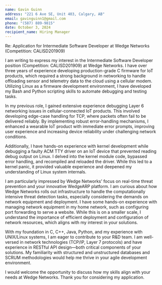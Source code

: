 ```yaml
---
name: Gavin Guinn  
address: "221 6 Ave SE, Unit 403, Calgary, AB"  
email: gavinguinn1@gmail.com  
phone: "(587) 889-9815"  
date: October 3, 2024  
recipient_name: Hiring Manager  
---
```


Re: Application for Intermediate Software Developer at Wedge Networks (Competition: CALISD201909)

I am writing to express my interest in the Intermediate Software Developer position (Competition: CALISD201909) at Wedge Networks. I have over three years of experience developing production-grade C firmware for IoT products, which required a strong background in networking to handle offloading sensor and telemetry data to the cloud using a cellular modem. Utilizing Linux as a firmware development environment, I have developed my Bash and Python scripting skills to automate debugging and testing tasks.

In my previous role, I gained extensive experience debugging Layer 6 networking issues in cellular-connected IoT products. This involved developing edge-case handling for TCP, where packets often fail to be delivered reliably. By implementing robust error-handling mechanisms, I enhanced a wearable IoT product with immediate error prompts, improving user experience and increasing device reliability under challenging network conditions.

Additionally, I have hands-on experience with kernel development while debugging a faulty ACM TTY driver on an IoT device that prevented reading debug output on Linux. I delved into the kernel module code, bypassed error handling, and recompiled and reloaded the driver. While this led to a kernel panic, it provided valuable experience and deepened my understanding of Linux system internals.

I am particularly impressed by Wedge Networks' focus on real-time threat prevention and your innovative WedgeARP platform. I am curious about how Wedge Networks rolls out infrastructure to handle the computationally intensive threat detection tasks, especially considering the demands on network equipment and deployment. I have some hands-on experience with managing network equipment in my home network, such as configuring port forwarding to serve a website. While this is on a smaller scale, I understand the importance of efficient deployment and configuration of network resources, which aligns with my interest in your solutions.

With my foundation in C, C++, Java, Python, and my experience with UNIX/Linux systems, I am eager to contribute to your R&D team. I am well-versed in network technologies (TCP/IP, Layer 7 protocols) and have experience in RESTful API design—both critical components of your solutions. My familiarity with structured and unstructured databases and SCRUM methodologies would help me thrive in your agile development environment.

I would welcome the opportunity to discuss how my skills align with your needs at Wedge Networks. Thank you for considering my application.
